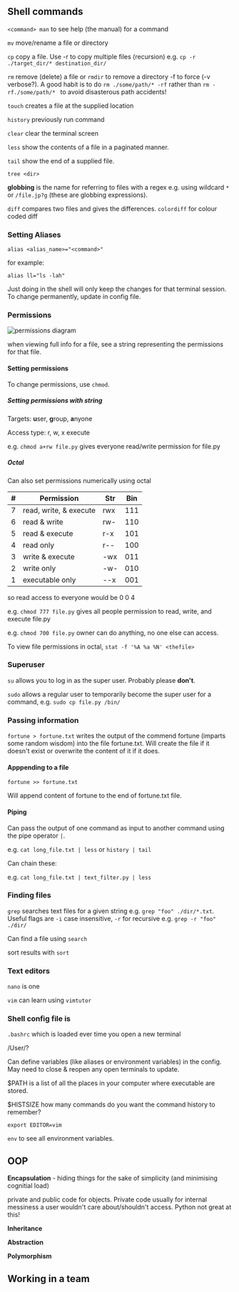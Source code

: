 ## Shell commands

`<command> man` to see help (the manual) for a command

`mv` move/rename a file or directory 

`cp` copy a file. Use -r to copy multiple files (recursion) e.g. `cp -r ./target_dir/* destination_dir/`

`rm` remove (delete) a file or `rmdir` to remove a directory -f to force (-v verbose?). A good habit is to do `rm ./some/path/* -rf` rather than `rm -rf./some/path/* ` to avoid disasterous path accidents!

`touch` creates a file at the supplied location

`history` previously run command

`clear` clear the terminal screen

`less` show the contents of a file in a paginated manner.

`tail` show the end of a supplied file.

`tree <dir>`

**globbing** is the name for referring to files with a regex e.g. using wildcard `*` or `/file.jp?g` (these are globbing expressions).

`diff` compares two files and gives the differences. `colordiff` for colour coded diff

### Setting Aliases

`alias <alias_name>="<command>"`

for example:

`alias ll="ls -lah"` 

Just doing in the shell will only keep the changes for that terminal session. To change permanently, update in config file.

### Permissions

![permissions diagram](http://linuxcommand.org/images/file_permissions.png)

when viewing full info for a file, see a string representing the permissions for that file.

#### Setting permissions

To change permissions, use `chmod`. 

##### Setting permissions with string 

Targets: **u**ser, **g**roup, **a**nyone 

Access type: r, w, x execute

e.g. `chmod a+rw file.py` gives everyone read/write permission for file.py

##### Octal

Can also set permissions numerically using octal 

| #    | Permission             | Str  | Bin  |
| ---- | ---------------------- | ---- | ---- |
| 7    | read, write, & execute | rwx  | 111  |
| 6    | read & write           | rw-  | 110  |
| 5    | read & execute         | r-x  | 101  |
| 4    | read only              | r--  | 100  |
| 3    | write & execute        | -wx  | 011  |
| 2    | write only             | -w-  | 010  |
| 1    | executable only        | --x  | 001  |

so read access to everyone would be 0 0 4

e.g. `chmod 777 file.py` gives all people permission to read, write, and execute file.py

e.g. `chmod 700 file.py` owner can do anything, no one else can access.

To view file permissions in octal, `stat -f '%A %a %N' <thefile> `

### Superuser

`su` allows you to log in as the super user. Probably please **don't**.

`sudo` allows a regular user to temporarily become the super user for a command, e.g. `sudo cp file.py /bin/`

### Passing information

`fortune > fortune.txt` writes the output of the commend fortune (imparts some random wisdom) into the file fortune.txt. Will create the file if it doesn't exist or overwrite the content of it if it does. 

#### Apppending to a file

`fortune >> fortune.txt`

Will append content of fortune to the end of fortune.txt file.

#### Piping

Can pass the output of one command as input to another command using the pipe operator `|`.

e.g. `cat long_file.txt | less` or  `history | tail`

Can chain these:

e.g. `cat long_file.txt | text_filter.py | less`

### Finding files

`grep` searches text files for a given string e.g. `grep "foo" ./dir/*.txt`. Useful flags are `-i` case insensitive, `-r` for recursive e.g. `grep -r "foo" ./dir/` 

Can find a file using `search`

sort results with `sort`

### Text editors

`nano` is one

`vim` can learn using `vimtutor`

### Shell config file is 

`.bashrc` which is loaded ever time you open a new terminal

/User/?

Can define variables (like aliases or environment variables) in the config. May need to close & reopen any open terminals to update.

$PATH is a list of all the places in your computer where executable are stored.

$HISTSIZE how many commands do you want the command history to remember?

`export EDITOR=vim`

`env` to see all environment variables.

## OOP

**Encapsulation** - hiding things for the sake of simplicity (and minimising cognitial load)

private and public code for objects. Private code usually for internal messiness a user wouldn't care about/shouldn't access. Python not great at this!

**Inheritance**

**Abstraction**

**Polymorphism**

## Working in a team

